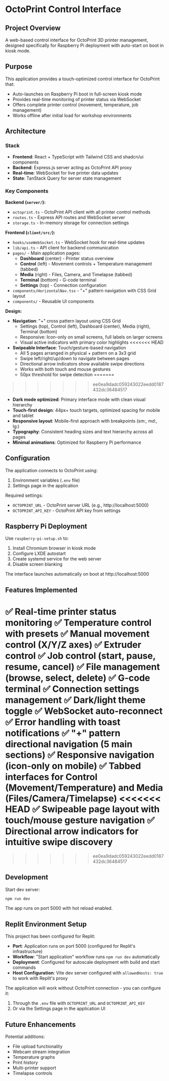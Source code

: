 # OctoPrint Control Interface

## Project Overview

A web-based control interface for OctoPrint 3D printer management, designed specifically for Raspberry Pi deployment with auto-start on boot in kiosk mode.

## Purpose

This application provides a touch-optimized control interface for OctoPrint that:
- Auto-launches on Raspberry Pi boot in full-screen kiosk mode
- Provides real-time monitoring of printer status via WebSocket
- Offers complete printer control (movement, temperature, job management)
- Works offline after initial load for workshop environments

## Architecture

### Stack
- **Frontend**: React + TypeScript with Tailwind CSS and shadcn/ui components
- **Backend**: Express.js server acting as OctoPrint API proxy
- **Real-time**: WebSocket for live printer data updates
- **State**: TanStack Query for server state management

### Key Components

**Backend (`server/`):**
- `octoprint.ts` - OctoPrint API client with all printer control methods
- `routes.ts` - Express API routes and WebSocket server
- `storage.ts` - In-memory storage for connection settings

**Frontend (`client/src/`):**
- `hooks/useWebSocket.ts` - WebSocket hook for real-time updates
- `lib/api.ts` - API client for backend communication
- `pages/` - Main application pages:
  - **Dashboard** (center) - Printer status overview
  - **Control** (left) - Movement controls + Temperature management (tabbed)
  - **Media** (right) - Files, Camera, and Timelapse (tabbed)
  - **Terminal** (bottom) - G-code terminal
  - **Settings** (top) - Connection configuration
- `components/HorizontalNav.tsx` - "+" pattern navigation with CSS Grid layout
- `components/` - Reusable UI components

**Design:**
- **Navigation**: "+" cross pattern layout using CSS Grid
  - Settings (top), Control (left), Dashboard (center), Media (right), Terminal (bottom)
  - Responsive: Icon-only on small screens, full labels on larger screens
  - Visual active indicators with primary color highlights
<<<<<<< HEAD
- **Swipeable Interface**: Touch/gesture-based navigation
  - All 5 pages arranged in physical + pattern on a 3x3 grid
  - Swipe left/right/up/down to navigate between pages
  - Directional arrow indicators show available swipe directions
  - Works with both touch and mouse gestures
  - 50px threshold for swipe detection
=======
>>>>>>> ee0ea9dadc059243022eedd0187432dc36484517
- **Dark mode optimized**: Primary interface mode with clean visual hierarchy
- **Touch-first design**: 44px+ touch targets, optimized spacing for mobile and tablet
- **Responsive layout**: Mobile-first approach with breakpoints (sm:, md:, lg:)
- **Typography**: Consistent heading sizes and text hierarchy across all pages
- **Minimal animations**: Optimized for Raspberry Pi performance

## Configuration

The application connects to OctoPrint using:
1. Environment variables (`.env` file)
2. Settings page in the application

Required settings:
- `OCTOPRINT_URL` - OctoPrint server URL (e.g., http://localhost:5000)
- `OCTOPRINT_API_KEY` - OctoPrint API key from settings

## Raspberry Pi Deployment

Use `raspberry-pi-setup.sh` to:
1. Install Chromium browser in kiosk mode
2. Configure LXDE autostart
3. Create systemd service for the web server
4. Disable screen blanking

The interface launches automatically on boot at http://localhost:5000

## Features Implemented

✅ Real-time printer status monitoring
✅ Temperature control with presets
✅ Manual movement control (X/Y/Z axes)
✅ Extruder control
✅ Job control (start, pause, resume, cancel)
✅ File management (browse, select, delete)
✅ G-code terminal
✅ Connection settings management
✅ Dark/light theme toggle
✅ WebSocket auto-reconnect
✅ Error handling with toast notifications
✅ "+" pattern directional navigation (5 main sections)
✅ Responsive navigation (icon-only on mobile)
✅ Tabbed interfaces for Control (Movement/Temperature) and Media (Files/Camera/Timelapse)
<<<<<<< HEAD
✅ Swipeable page layout with touch/mouse gesture navigation
✅ Directional arrow indicators for intuitive swipe discovery
=======
>>>>>>> ee0ea9dadc059243022eedd0187432dc36484517

## Development

Start dev server:
```bash
npm run dev
```

The app runs on port 5000 with hot reload enabled.

## Replit Environment Setup

This project has been configured for Replit:
- **Port**: Application runs on port 5000 (configured for Replit's infrastructure)
- **Workflow**: "Start application" workflow runs `npm run dev` automatically
- **Deployment**: Configured for autoscale deployment with build and start commands
- **Host Configuration**: Vite dev server configured with `allowedHosts: true` to work with Replit's proxy

The application will work without OctoPrint connection - you can configure it:
1. Through the `.env` file with `OCTOPRINT_URL` and `OCTOPRINT_API_KEY`
2. Or via the Settings page in the application UI

## Future Enhancements

Potential additions:
- File upload functionality
- Webcam stream integration
- Temperature graphs
- Print history
- Multi-printer support
- Timelapse controls
